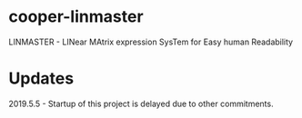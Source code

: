 # cooper-linmaster
LINMASTER - LINear MAtrix expression SysTem for Easy human Readability

# Updates

2019.5.5 - Startup of this project is delayed due to other commitments.

